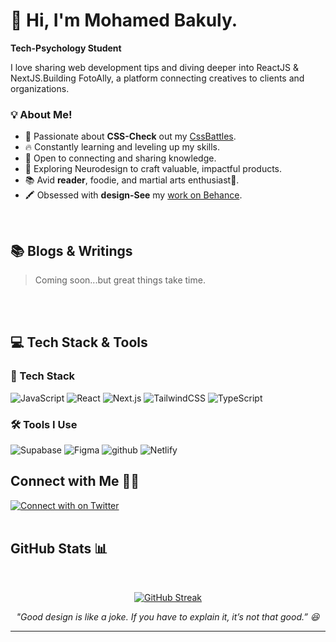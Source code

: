 # 👋 Hi, I'm Mohamed Bakuly.

**Tech-Psychology Student**
<p>I love sharing web development tips and diving deeper into ReactJS & NextJS.Building FotoAlly, a platform connecting creatives to clients and organizations.</p>

### 💡 About Me!

- 💜 Passionate about **CSS-Check** out my [CssBattles](https://cssbattle.dev/player/mohamedbakuly).
- 🔥 Constantly learning and leveling up my skills.
- 🤝 Open to connecting and sharing knowledge.
- 🔬 Exploring Neurodesign to craft valuable, impactful products.
- 📚 Avid **reader**, foodie, and martial arts enthusiast🥋.
- 🖍️ Obsessed with **design-See** my [work on Behance](https://www.behance.net/bakulybakulain).
<br/>

## :books: Blogs & Writings

> Coming soon...but great things take time.

<br/>
<br/>

## :computer: Tech Stack & Tools

### 🚀 Tech Stack
![JavaScript](https://img.shields.io/badge/JavaScript-F7DF1E?style=for-the-badge&logo=JavaScript&logoColor=white)
![React](https://img.shields.io/badge/React-61DAFB?style=for-the-badge&logo=React&logoColor=white)
![Next.js](https://img.shields.io/badge/Next.js-000000?style=for-the-badge&logo=next.js&logoColor=white)
![TailwindCSS](https://img.shields.io/badge/Tailwind%20CSS-3490dc?style=for-the-badge&logo=TailwindCSS&logoColor=white)
![TypeScript](https://img.shields.io/badge/TypeScript-007ACC?style=for-the-badge&logo=TypeScript&logoColor=white)

### 🛠️ Tools I Use

![Supabase](https://img.shields.io/badge/Supabase-3ECF8E?style=for-the-badge&logo=supabase&logoColor=white)
![Figma](https://img.shields.io/badge/figma-%23F24E1E.svg?style=for-the-badge&logo=figma&logoColor=white)
![github](https://img.shields.io/badge/GitHub-000000?style=for-the-badge&logo=GitHub&logoColor=white)
![Netlify](https://img.shields.io/badge/netlify-%23000000.svg?style=for-the-badge&logo=netlify&logoColor=#00C7B7)

## Connect with Me 🤝🏽

<a href="https://twitter.com/mohamedbakuly">
  <img src="https://img.shields.io/badge/Twitter-1DA1F2?style=for-the-badge&logo=Twitter&logoColor=white" alt="Connect with on Twitter"/>
</a>

<br/>
<br/>

## GitHub Stats 📊

<br/>
<p align="center">
  <a href="https://git.io/streak-stats">
    <img src="https://github-readme-streak-stats-nu-six-72.vercel.app?user=mohamedbakuly&theme=merko" alt="GitHub Streak"/>
  </a>
</p>

<div align="center">
<i>"Good design is like a joke. If you have to explain it, it’s not that good.” 😆 </i>
</div>

<hr/>
